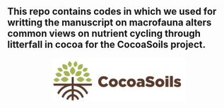 ## This repo contains codes in which we used for writting the manuscript on macrofauna alters common views on nutrient cycling through litterfall in cocoa for the CocoaSoils project.


<p align="center">
<img src="https://github.com/BB1464/Office-Hour/blob/master/Plot/Logo%20CocoaSoils.jpg?raw=true" width="60%">
</p>










